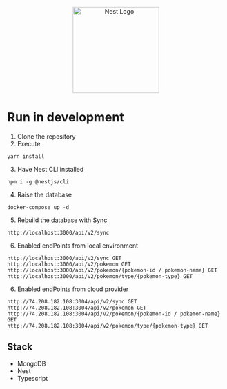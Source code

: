<p align="center">
  <a href="http://nestjs.com/" target="blank"><img src="https://nestjs.com/img/logo-small.svg" width="200" alt="Nest Logo" /></a>
</p>

# Run in development

1. Clone the repository
2. Execute
```
yarn install
```
3. Have Nest CLI installed
```
npm i -g @nestjs/cli
```

4. Raise the database
```
docker-compose up -d
```

5. Rebuild the database with Sync
```
http://localhost:3000/api/v2/sync
```

6. Enabled endPoints from local environment
```
http://localhost:3000/api/v2/sync GET
http://localhost:3000/api/v2/pokemon GET
http://localhost:3000/api/v2/pokemon/{pokemon-id / pokemon-name} GET
http://localhost:3000/api/v2/pokemon/type/{pokemon-type} GET
```

6. Enabled endPoints from cloud provider
```
http://74.208.182.108:3004/api/v2/sync GET
http://74.208.182.108:3004/api/v2/pokemon GET
http://74.208.182.108:3004/api/v2/pokemon/{pokemon-id / pokemon-name} GET
http://74.208.182.108:3004/api/v2/pokemon/type/{pokemon-type} GET
```

## Stack
* MongoDB
* Nest
* Typescript